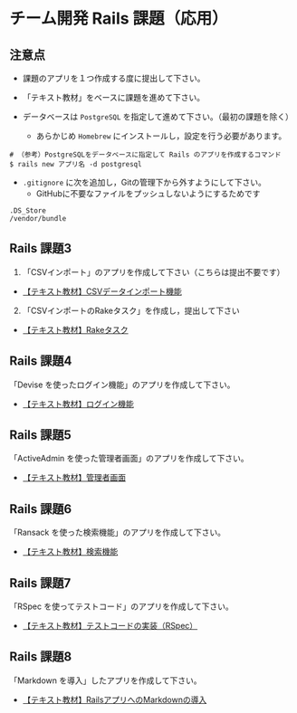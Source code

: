 # チーム開発 Rails 課題（応用）

## 注意点

- 課題のアプリを１つ作成する度に提出して下さい。

- 「テキスト教材」をベースに課題を進めて下さい。

- データベースは `PostgreSQL` を指定して進めて下さい。（最初の課題を除く）
  - あらかじめ `Homebrew` にインストールし，設定を行う必要があります。

```
# （参考）PostgreSQLをデータベースに指定して Rails のアプリを作成するコマンド
$ rails new アプリ名 -d postgresql
```

- `.gitignore` に次を追加し，Gitの管理下から外すようにして下さい。
  - GitHubに不要なファイルをプッシュしないようにするためです

```
.DS_Store
/vendor/bundle
```

## Rails 課題3

1. 「CSVインポート」のアプリを作成して下さい（こちらは提出不要です）

- [【テキスト教材】CSVデータインポート機能](https://arcane-gorge-21903.herokuapp.com/texts/217)

2. 「CSVインポートのRakeタスク」を作成し，提出して下さい

- [【テキスト教材】Rakeタスク](https://arcane-gorge-21903.herokuapp.com/texts/218)

## Rails 課題4

「Devise を使ったログイン機能」のアプリを作成して下さい。

- [【テキスト教材】ログイン機能](https://arcane-gorge-21903.herokuapp.com/texts/219)

## Rails 課題5

「ActiveAdmin を使った管理者画面」のアプリを作成して下さい。

- [【テキスト教材】管理者画面](https://arcane-gorge-21903.herokuapp.com/texts/220)

## Rails 課題6

「Ransack を使った検索機能」のアプリを作成して下さい。

- [【テキスト教材】検索機能](https://arcane-gorge-21903.herokuapp.com/texts/221)

## Rails 課題7

「RSpec を使ってテストコード」のアプリを作成して下さい。

- [【テキスト教材】テストコードの実装（RSpec）](https://arcane-gorge-21903.herokuapp.com/texts/223)

## Rails 課題8

「Markdown を導入」したアプリを作成して下さい。

- [【テキスト教材】RailsアプリへのMarkdownの導入](https://arcane-gorge-21903.herokuapp.com/texts/224)